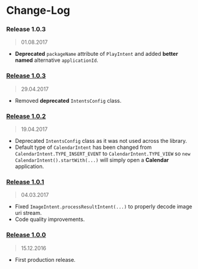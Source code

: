 Change-Log
===============

### Release 1.0.3 ###
> 01.08.2017

- **Deprecated** `packageName` attribute of `PlayIntent` and added **better named** alternative `applicationId`.

### [Release 1.0.3](https://github.com/universum-studios/android_intents/releases/tag/1.0.3) ###
> 29.04.2017

- Removed **deprecated** `IntentsConfig` class.

### [Release 1.0.2](https://github.com/universum-studios/android_intents/releases/tag/1.0.2) ###
> 19.04.2017

- Deprecated `IntentsConfig` class as it was not used across the library.
- Default type of `CalendarIntent` has been changed from `CalendarIntent.TYPE_INSERT_EVENT` to 
  `CalendarIntent.TYPE_VIEW` so `new CalendarIntent().startWith(...)` will simply open a **Calendar**
  application.

### [Release 1.0.1](https://github.com/universum-studios/android_intents/releases/tag/1.0.1) ###
> 04.03.2017

- Fixed `ImageIntent.processResultIntent(...)` to properly decode image uri stream.
- Code quality improvements.

### [Release 1.0.0](https://github.com/universum-studios/android_intents/releases/tag/1.0.0) ###
> 15.12.2016

- First production release.